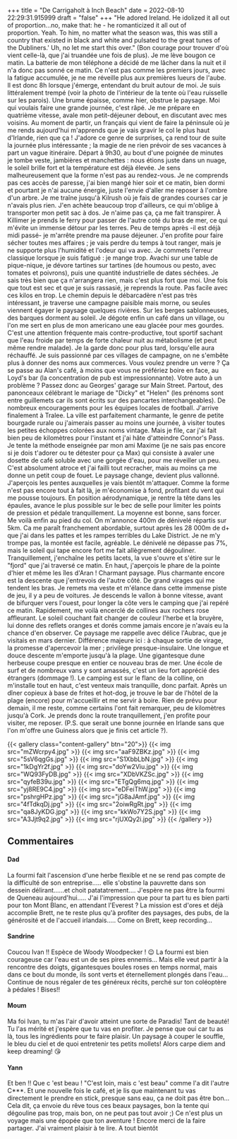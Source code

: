 +++
title = "De Carrigaholt à Inch Beach"
date = 2022-08-10 22:29:31.915999
draft = "false"
+++
"He adored Ireland. He idolized it all out of proportion...no, make that: he - he romanticized it all out of proportion. Yeah. To him, no matter what the season was, this was still a country that existed in black and white and pulsated to the great tunes of the Dubliners.' Uh, no let me start this over." (Bon courage pour trouver d'où vient celle-là, que j'ai truandée une fois de plus).
Je me lève bougon ce matin. La batterie de mon téléphone a décidé de me lâcher dans la nuit et il n'a donc pas sonné ce matin. Ce n'est pas comme les premiers jours, avec la fatigue accumulée, je ne me réveille plus aux premières lueurs de l'aube. Il est donc 8h lorsque j'émerge, entendant du bruit autour de moi. Je suis littéralement trempé (voir la photo de l'intérieur de la tente où l'eau ruisselle sur les parois). Une brume épaisse, comme hier, obstrue le paysage. Moi qui voulais faire une grande journée, c'est râpé. Je me prépare en quatrième vitesse, avale mon petit-déjeuner debout, en discutant avec mes voisins. Au moment de partir, un français qui vient de faire la péninsule où je me rends aujourd'hui m'apprends que je vais gravir le col le plus haut d'Irlande, rien que ça ! J'adore ce genre de surprises, ça rend tour de suite la journée plus intéressante ; la magie de ne rien prévoir de ses vacances à part un vague itinéraire. Départ à 9h30, au bout d'une poignée de minutes je tombe veste, jambières et manchettes : nous étions juste dans un nuage, le soleil brille fort et la température est déjà élevée. Je sens malheureusement que la forme n'est pas au rendez-vous. Je ne comprends pas ces accès de paresse, j'ai bien mangé hier soir et ce matin, bien dormi et pourtant je n'ai aucune énergie, juste l'envie d'aller me reposer à l'ombre d'un arbre. Je me traîne jusqu'à Kilrush où je fais de grandes courses car je n'avais plus rien. J'en achète beaucoup trop d'ailleurs, ce qui m'oblige à transporter mon petit sac à dos. Je n'aime pas ça, ça me fait transpirer. À Killimer je prends le ferry pour passer de l'autre coté du bras de mer, ce qui m'évite un immense détour par les terres. Peu de temps après -il est déjà midi passé- je m'arrête prendre ma pause déjeuner. J'en profite pour faire sécher toutes mes affaires ; je vais perdre du temps à tout ranger, mais je ne supporte plus l'humidité et l'odeur qui va avec. Je commets l'erreur classique lorsque je suis fatigué : je mange trop. Avachi sur une table de pique-nique, je dévore tartines sur tartines (de houmous ou pesto, avec tomates et poivrons), puis une quantité industrielle de dates séchées. Je sais très bien que ça n'arrangera rien, mais c'est plus fort que moi. Une fois que tout est sec et que je suis rassasié, je reprends la route. Pas facile avec ces kilos en trop. Le chemin depuis le débarcadère n'est pas très intéressant, je traverse une campagne paisible mais morne, ou seules viennent égayer le paysage quelques rivières. Sur les berges sablonneuses, des barques dorment au soleil. Je dégote enfin un café dans un village, ou l'on me sert en plus de mon americano une eau glacée pour mes gourdes. C'est une attention fréquente mais contre-productive, tout sportif sachant que l'eau froide par temps de forte chaleur nuit au métabolisme (et peut même rendre malade). Je la garde donc pour plus tard, lorsqu'elle aura réchauffé. Je suis passionné par ces villages de campagne, on ne s'embête plus à donner des noms aux commerces. Vous voulez prendre un verre ? Ça se passe au Alan's café, à moins que vous ne préfériez boire en face, au Loyd's bar (la concentration de pub est impressionnante). Votre auto à un problème ? Passez donc au Georges' garage sur Main Street. Partout, des panonceaux célébrant le mariage de "Dicky" et "Helen" (les prénoms sont entre guillemets car ils sont écrits sur des pancartes interchangeables). De nombreux encouragements pour les équipes locales de football. J'arrive finalement à Tralee. La ville est parfaitement charmante, le genre de petite bourgade rurale ou j'aimerais passer au moins une journée, à visiter toutes les petites échoppes colorées aux noms vintage. Mais je file, car j'ai fait bien peu de kilomètres pour l'instant et j'ai hâte d'atteindre Connor's Pass. Je tente la méthode enseignée par mon ami Maxime (je ne sais pas encore si je dois t'adorer ou te détester pour ça Max) qui consiste à avaler une dosette de café soluble avec une gorgée d'eau, pour me réveiller un peu. C'est absolument atroce et j'ai failli tout recracher, mais au moins ça me donne un petit coup de fouet. Le paysage change, devient plus vallonné. J'aperçois les pentes auxquelles je vais bientôt m'attaquer. Comme la forme n'est pas encore tout à fait là, je m'économise à fond, profitant du vent qui me pousse toujours. En position aérodynamique, je rentre la tête dans les épaules, avance le plus possible sur le bec de selle pour limiter les points de pression et pédale tranquillement. La moyenne est bonne, sans forcer. Me voilà enfin au pied du col. On m'annonce 400m de dénivelé répartis sur 5km. Ca me paraît franchement abordable, surtout après les 28 000m de d+ que j'ai dans les pattes et les rampes terribles du Lake District. Je ne m'y trompe pas, la montée est facile, agréable. Le dénivelé ne dépasse pas 7%, mais le soleil qui tape encore fort me fait allègrement dégouliner. Tranquillement, j'enchaîne les petits lacets, la vue s'ouvre et s'étire sur le "fjord" que j'ai traversé ce matin. En haut, j'aperçois le phare de la pointe d'hier et même les îles d'Aran ! Charmant paysage. Plus charmante encore est la descente que j'entrevois de l'autre côté. De grand virages qui me tendent les bras. Je remets ma veste et m'élance dans cette immense piste de jeu, il y a peu de voitures. Je descends le vallon à bonne vitesse, avant de bifurquer vers l'ouest, pour longer la côte vers le camping que j'ai repéré ce matin. Rapidement, me voilà encerclé de collines aux rochers rose affleurant. Le soleil couchant fait changer de couleur l'herbe et la bruyère, lui donne des reflets oranges et dorés comme jamais encore je n'avais eu la chance d'en observer. Ce paysage me rappelle avec délice l'Aubrac, que je visitais en mars dernier. Différence majeure ici : à chaque sortie de virage, la promesse d'apercevoir la mer ; privilège presque-insulaire. Une longue et douce descente m'emporte jusqu'à la plage. Une gigantesque dune herbeuse coupe presque en entier ce nouveau bras de mer. Une école de surf et de nombreux vans y sont amassés, c'est un lieu fort apprécié des étrangers (dommage !). Le camping est sur le flanc de la colline, on m'installe tout en haut, c'est venteux mais tranquille, donc parfait. Après un dîner copieux à base de frites et hot-dog, je trouve le bar de l'hôtel de la plage (encore) pour m'accueillir et me servir à boire. Rien de prévu pour demain, il me reste, comme certains l'ont fait remarquer, peu de kilomètres jusqu'à Cork. Je prends donc la route tranquillement, j'en profite pour visiter, me reposer. (P.S. que serait une bonne journée en Irlande sans que l'on m'offre une Guiness alors que je finis cet article ?).

{{< gallery class="content-gallery" btn="20">}}
{{< img src="mZWcrpy4.jpg" >}}
{{< img src="aaF9ZBKz.jpg" >}}
{{< img src="5sV6qgGs.jpg" >}}
{{< img src="S1XbbLbN.jpg" >}}
{{< img src="1kDgYr2f.jpg" >}}
{{< img src="doYw2Viu.jpg" >}}
{{< img src="WQ93FyDB.jpg" >}}
{{< img src="XDbVKZSc.jpg" >}}
{{< img src="qyfeB39u.jpg" >}}
{{< img src="ETgQg6mq.jpg" >}}
{{< img src="yj8RE9C4.jpg" >}}
{{< img src="eDFeiThW.jpg" >}}
{{< img src="pshrgHPz.jpg" >}}
{{< img src="jG8aJAmf.jpg" >}}
{{< img src="4fTdkqDj.jpg" >}}
{{< img src="2oiwRgRt.jpg" >}}
{{< img src="qa8JyKDG.jpg" >}}
{{< img src="kkWo7Y2S.jpg" >}}
{{< img src="A3Jjt9q2.jpg" >}}
{{< img src="rjUXQy2i.jpg" >}}
{{< /gallery >}}

## Commentaires
#### Dad
La fourmi fait l'ascension d'une herbe flexible et ne se rend pas compte de la difficulté de son entreprise..... elle s'obstine la pauvrette dans son dessein délirant......et choit patatatrement....
J'espère ne pas être la fourmi de Queneau aujourd'hui.....
J'ai l'impression que pour ta part tu es bien parti pour ton Mont Blanc, en attendant l'Everest ?
La mission est d'ores et déjà accomplie Brett, ne te reste plus qu'à profiter des paysages, des pubs, de la générosité et de l'accueil irlandais.....
Come on Brett, keep recording...
#### Sandrine
Coucou Ivan !!
Espèce de Woody Woodpecker ! 😉
La fourmi est bien courageuse car l'eau est un de ses pires ennemis... Mais elle veut partir à la rencontre des doigts, gigantesques boules roses en temps normal, mais dans ce bout du monde, ils sont verts et éternellement plongés dans l'eau... 
Continue de nous régaler de tes généreux récits, perché sur ton coléoptère à pédales !
Bises!!
#### Moum
Ma foi Ivan, tu m'as l'air d'avoir atteint une sorte de Paradis! Tant de beauté! Tu l'as mérité et j'espère que tu vas en profiter. Je pense que oui car tu as là, tous les ingrédients pour te faire plaisir. Un paysage à couper le souffle, le bleu du ciel et de quoi entretenir tes petits mollets! 
Alors carpe diem and keep dreaming!
😘
#### Yann
Et ben !! 
Que c 'est beau !
"C'est loin, mais c 'est beau" comme l'a dit l'autre C***.
Et une nouvelle fois le café, et je lis que maintenant tu vas directement le prendre en stick, presque sans eau, ça ne doit pas être bon…
Cela dit, ça envoie du rêve tous ces beaux paysages, bon la tente qui dégouline pas trop, mais bon, on ne peut pas tout avoir ;) 
Ce n'est plus un voyage mais une épopée que ton aventure !
Encore merci de la faire partager. J'ai vraiment plaisir à te lire.
A tout bientôt
